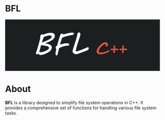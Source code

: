 # BFL
<p align="center">
  <img src="https://github.com/Nokskiy/BFL/blob/main/logo.jpg">

# About
__BFL__ is a library designed to simplify file system operations in C++. It provides a comprehensive set of functions for handling various file system tasks.
